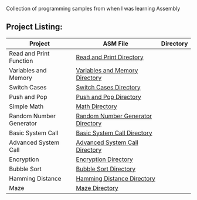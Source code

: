 Collection of programming samples from when I was learning Assembly

## Project Listing:
| Project | ASM File | Directory |
| - | - | - |
| Read and Print Function| [Read and Print Directory](https://github.com/Wuydts/Assembly-Basics/blob/master/Assembly%20Basics/read-print-func/read-print-func.asm) | 
| Variables and Memory| [Variables and Memory Directory](https://github.com/Wuydts/Assembly_Basics/tree/master/Assembly%20Basics/variables_and_memory) | 
|  Switch Cases|[Switch Cases Directory](https://github.com/Wuydts/AssemblyBasics/blob/master/Assembly%20Basics/switchcase/switchcase.asm) 
| Push and Pop|[Push and Pop Directory](https://github.com/Wuydts/Assembly-Basics/blob/master/Assembly%20Basics/push-pop/push-pop.asm) |   
|  Simple Math|[Math Directory](https://github.com/Wuydts/Assembly-Basics/blob/master/Assembly%20Basics/simple_math/simple_math.asm) |  
|  Random Number Generator| [Random Number Generator Directory](https://github.com/Wuydts/Assembly-Basics/blob/master/Assembly%20Basics/randomgen/randomgen.asm) |  
|  Basic System Call|[Basic System Call Directory](https://github.com/Wuydts/Assembly-Basics/blob/master/Assembly%20Basics/syscall/syscall.asm) | 
| Advanced System Call|[Advanced System Call Directory](https://github.com/Wuydts/Assembly_Basics/tree/master/Assembly%20Basics/syscall_more_complex)|
|  Encryption|[Encryption Directory](https://github.com/Wuydts/Assembly-Basics/blob/master/Assembly%20Basics/encyption/encyption.asm) |  
|  Bubble Sort|[Bubble Sort Directory](https://github.com/Wuydts/Assembly-Basics/blob/master/Assembly%20Basics/sorting/sorting.asm) | 
|  Hamming Distance| [Hamming Distance Directory](https://github.com/Wuydts/Assembly-Basics/blob/master/Assembly%20Basics/hamdist/hamdist.asm) |
|  Maze| [Maze Directory](https://github.com/Wuydts/Assembly-Basics/blob/master/Assembly%20Basics/maze/maze.asm) |  


